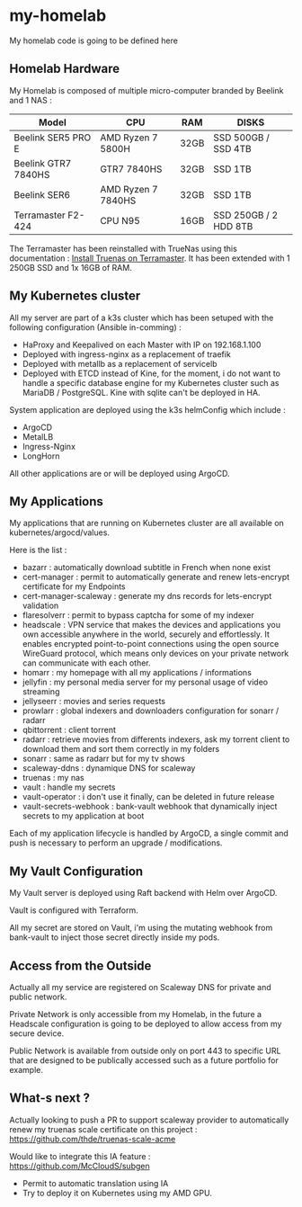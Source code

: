 # my-homelab
My homelab code is going to be defined here

## Homelab Hardware

My Homelab is composed of multiple micro-computer branded by Beelink and 1 NAS : 

| Model               | CPU                | RAM  | DISKS                 |
| ------------------- | ------------------ | ---- | --------------------- |
| Beelink SER5 PRO E  | AMD Ryzen 7 5800H  | 32GB | SSD 500GB / SSD 4TB   |
| Beelink GTR7 7840HS | GTR7 7840HS        | 32GB | SSD 1TB               |
| Beelink SER6        | AMD Ryzen 7 7840HS | 32GB | SSD 1TB               |
| Terramaster F2-424  | CPU N95            | 16GB | SSD 250GB / 2 HDD 8TB |

The Terramaster has been reinstalled with TrueNas using this documentation : [Install Truenas on Terramaster](https://nascompares.com/2022/08/10/how-to-install-truenas-core-on-your-terramaster-nas/). It has been extended with 1 250GB SSD and 1x 16GB of RAM.

## My Kubernetes cluster

All my server are part of a k3s cluster which has been setuped with the following configuration (Ansible in-comming) : 

- HaProxy and Keepalived on each Master with IP on 192.168.1.100
- Deployed with ingress-nginx as a replacement of traefik
- Deployed with metallb as a replacement of servicelb
- Deployed with ETCD instead of Kine, for the moment, i do not want to handle a specific database engine for my Kubernetes cluster such as MariaDB / PostgreSQL. Kine with sqlite can't be deployed in HA.

System application are deployed using the k3s helmConfig which include : 

- ArgoCD
- MetalLB
- Ingress-Nginx
- LongHorn

All other applications are or will be deployed using ArgoCD.

## My Applications

My applications that are running on Kubernetes cluster are all available on kubernetes/argocd/values.

Here is the list : 

- bazarr : automatically download subtitle in French when none exist
- cert-manager : permit to automatically generate and renew lets-encrypt certificate for my Endpoints
- cert-manager-scaleway : generate my dns records for lets-encrypt validation
- flaresolverr : permit to bypass captcha for some of my indexer
- headscale : VPN service that makes the devices and applications you own accessible anywhere in the world, securely and effortlessly. It enables encrypted point-to-point connections using the open source WireGuard protocol, which means only devices on your private network can communicate with each other.
- homarr : my homepage with all my applications / informations
- jellyfin : my personal media server for my personal usage of video streaming
- jellyseerr : movies and series requests
- prowlarr : global indexers and downloaders configuration for sonarr / radarr
- qbittorrent : client torrent
- radarr : retrieve movies from differents indexers, ask my torrent client to download them and sort them correctly in my folders
- sonarr : same as radarr but for my tv shows
- scaleway-ddns : dynamique DNS for scaleway
- truenas : my nas
- vault : handle my secrets
- vault-operator : i don't use it finally, can be deleted in future release
- vault-secrets-webhook : bank-vault webhook that dynamically inject secrets to my application at boot

Each of my application lifecycle is handled by ArgoCD, a single commit and push is necessary to perform an upgrade / modifications.

## My Vault Configuration

My Vault server is deployed using Raft backend with Helm over ArgoCD.

Vault is configured with Terraform.

All my secret are stored on Vault, i'm using the mutating webhook from bank-vault to inject those secret directly inside my pods.

## Access from the Outside

Actually all my service are registered on Scaleway DNS for private and public network.

Private Network is only accessible from my Homelab, in the future a Headscale configuration is going to be deployed to allow access from my secure device.

Public Network is available from outside only on port 443 to specific URL that are designed to be publically accessed such as a future portfolio for example.

## What-s next ?

Actually looking to push a PR to support scaleway provider to automatically renew my truenas scale certificate on this project : https://github.com/thde/truenas-scale-acme

Would like to integrate this IA feature : https://github.com/McCloudS/subgen
- Permit to automatic translation using IA
- Try to deploy it on Kubernetes using my AMD GPU.